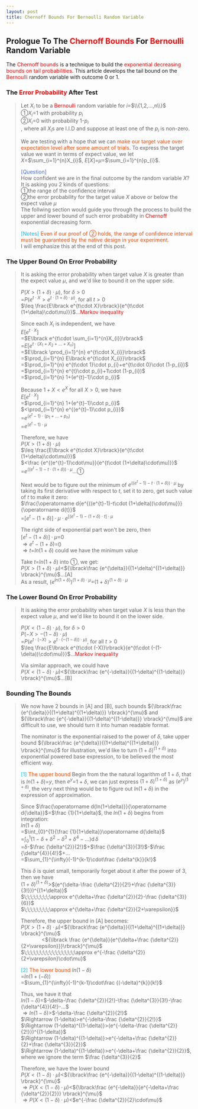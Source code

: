```yaml
---
layout: post
title: Chernoff Bounds For Bernoulli Random Variable
---
```


## Prologue To The <font color="Red">Chernoff Bounds</font> For <font color="Red">Bernoulli</font> Random Variable
<p class="message">
The <font color="Red">Chernoff bounds</font> is a technique to build the <font color="Red">exponential decreasing bounds on tail probabilities</font>.  This article develops the tail bound on the <font color="Red">Bernoulli</font> random variable with outcome 0 or 1.  
</p>

### The <font color="Red">Error Probability</font> After Test
>Let $X_{i}$ to be a <font color="Red">Bernoulli</font> random variable for $i$=$\\{1,2,...,n\\}$  
>&#10112;$X_{i}$=$1$ with probability $p_{i}$  
>&#10113;$X_{i}$=$0$ with probability $1$-$p_{i}$  
>, where all $X_{i}$s are I.I.D and suppose at least one of the $p_{i}$ is non-zero.  
>
>We are testing with a hope that we can <font color="OrangeRed">make our target value over expectation level after some amount of trials</font>.  To express the target value we want in terms of expect value, we let $X$=$\sum_{i=1}^{n}X_{i}$, $E\lbrack X\rbrack$=$\mu$=$\sum_{i=1}^{n}p_{i}$.  
>
><font color="RoyalBlue">[Question]</font>  
>How confident we are in the final outcome by the random variable $X$?  It is asking you 2 kinds of questions:  
>&#10112;the range of the confidence interval  
>&#10113;the error probability for the target value $X$ above or below the expect value $\mu$  
>The follwing section would guide you through the process to build the upper and lower bound of such error probability in <font color="Red">Chernoff</font> exponential decreasing form.  
>
><font color="DeepSkyBlue">[Notes]</font>
><font color="OrangeRed">Even if our proof of &#10113; holds, the range of confidence interval must be guaranteed by the native design in your experiment.</font>  
>I will emphasize this at the end of this post.  

### The Upper Bound On Error Probability
>It is asking the error probability when target value $X$ is greater than the expect value $\mu$, and we'd like to bound it on the upper side.  
>
>$P(X>(1+\delta)\cdot\mu)$, for $\delta>0$  
>=$P(e^{t\cdot X}>e^{t\cdot (1+\delta)\cdot\mu)}$, for all $t>0$  
>$\leq \frac{E\lbrack e^{t\cdot X}\rbrack}{e^{t\cdot (1+\delta)\cdot\mu)}}$...<font color="Red">Markov inequality</font>  
>
>Since each $X_{i}$ is independent, we have  
>$E\lbrack e^{t\cdot X}\rbrack$  
>=$E\lbrack e^{t\cdot \sum_{i=1}^{n}X_{i}}\rbrack$  
>=$E\lbrack e^{t\cdot (X_{1}+X_{2}+...+{X_{n}})}\rbrack$  
>=$E\lbrack \prod_{i=1}^{n} e^{t\cdot X_{i}}\rbrack$  
>=$\prod_{i=1}^{n} E\lbrack e^{t\cdot X_{i}}\rbrack$  
>=$\prod_{i=1}^{n} e^{t\cdot 1}\cdot p_{i}+e^{t\cdot 0}\cdot (1-p_{i})$  
>=$\prod_{i=1}^{n} e^{t}\cdot p_{i}+1\cdot (1-p_{i})$  
>=$\prod_{i=1}^{n} 1+(e^{t}-1)\cdot p_{i}$  
>
>Because $1+X<e^{X}$ for all $X>0$, we have  
>$E\lbrack e^{t\cdot X}\rbrack$  
>=$\prod_{i=1}^{n} 1+(e^{t}-1)\cdot p_{i}$  
>$<\prod_{i=1}^{n} e^{(e^{t}-1)\cdot p_{i}}$  
>=$e^{(e^{t}-1)\cdot (p_{1}+...+p_{n})}$  
>=$e^{(e^{t}-1)\cdot\mu}$  
>
>Therefore, we have  
>$P(X>(1+\delta)\cdot\mu)$  
>$\leq \frac{E\lbrack e^{t\cdot X}\rbrack}{e^{t\cdot (1+\delta)\cdot\mu)}}$  
>$<\frac {e^{(e^{t}-1)\cdot\mu}}{e^{t\cdot (1+\delta)\cdot\mu)}}$  
>=$e^{((e^{t}-1)-t\cdot (1+\delta))\cdot\mu}$...&#10112;  
>
>Next would be to figure out the minimum of $e^{((e^{t}-1)-t\cdot (1+\delta))\cdot\mu}$ by taking its first derivative with respect to $t$, set it to zero, get such value of $t$ to make it zero:  
>$\frac{\operatorname d{e^{((e^{t}-1)-t\cdot (1+\delta))\cdot\mu}}}{\operatorname d{t}}$  
>=$\lbrack e^{t}-(1+\delta)\rbrack\cdot\mu\cdot e^{\lbrack (e^{t}-1)-(1+\delta)\cdot t\rbrack\cdot\mu}$  
>
>The right side of exponential part won't be zero, then  
>$\lbrack e^{t}-(1+\delta)\rbrack\cdot\mu$=$0$  
>$\Rightarrow e^{t}-(1+\delta)$=$0$  
>$\Rightarrow t$=$ln(1+\delta)$ could we have the minimum value  
>
>Take $t$=$ln(1+\delta)$ into &#10112;, we get:  
>$P(X>(1+\delta)\cdot\mu)$<${\lbrack\frac {e^{\delta}}{(1+\delta)^{(1+\delta)}} \rbrack}^{\mu}$...[A]  
>As a result, $(e^{ln(1+\delta)})^{(1+\delta)\cdot\mu}$=$(1+\delta)^{(1+\delta)\cdot\mu}$  
>

### The Lower Bound On Error Probability
>It is asking the error probability when target value $X$ is less than the expect value $\mu$, and we'd like to bound it on the lower side.  
>
>$P(X<(1-\delta)\cdot\mu)$, for $\delta>0$  
>$P(-X>-(1-\delta)\cdot\mu)$  
>=$P(e^{t\cdot (-X)}>e^{t\cdot (-(1-\delta))\cdot\mu)}$, for all $t>0$  
>$\leq \frac{E\lbrack e^{t\cdot (-X)}\rbrack}{e^{t\cdot (-(1-\delta))\cdot\mu)}}$...<font color="Red">Markov inequality</font>  
>
>Via similar approach, we could have  
>$P(X<(1-\delta)\cdot\mu)$<${\lbrack\frac {e^{-\delta}}{(1-\delta)^{(1-\delta)}} \rbrack}^{\mu}$...[B]  

### Bounding The Bounds
>We now have 2 bounds in [A] and [B], such bounds ${\lbrack\frac {e^{\delta}}{(1+\delta)^{(1+\delta)}} \rbrack}^{\mu}$ and ${\lbrack\frac {e^{-\delta}}{(1-\delta)^{(1-\delta)}} \rbrack}^{\mu}$ are difficult to use, we should turn it into human readable format.  
>
>The nominator is the exponential raised to the power of $\delta$, take upper bound ${\lbrack\frac {e^{\delta}}{(1+\delta)^{(1+\delta)}} \rbrack}^{\mu}$ for illustration, we'd like to turn $(1+\delta)^{(1+\delta)}$ into exponential powered base expression, to be believed the most efficient way.  
>
><font color="DeepSkyBlue">[1]</font>
><font color="OrangeRed">The upper bound</font>
>Begin from the the natural logarithm of $1+\delta$, that is $ln(1+\delta)$=$y$, then $e^{y}$=$1+\delta$, we can just express $(1+\delta)^{(1+\delta)}$ as $(e^{y})^{(1+\delta)}$, the very next thing would be to figure out $ln(1+\delta)$ in the expression of approximation.  
>
>Since $\frac{\operatorname d{ln(1+\delta)}}{\operatorname d{\delta}}$=$\frac {1}{1+\delta}$, the $ln(1+\delta)$ begins from integration:  
>$ln(1+\delta)$  
>=$\int_{0}^{1}{\frac {1}{1+\delta}}\operatorname d{\delta}$  
>=$\int_{0}^{1}{(1-\delta+\delta^{2}-\delta^{3}+\delta^{4}-...)}\operatorname d{\delta}$  
>=$\delta$-$\frac {\delta^{2}}{2!}$+$\frac {\delta^{3}}{3!}$-$\frac {\delta^{4}}{4!}$+...  
>=$\sum_{1}^{\infty}(-1)^{k-1}\cdot\frac {\delta^{k}}{k!}$  
>
>This $\delta$ is quiet small, temporarily forget about it after the power of 3, then we have  
>$(1+\delta)^{(1+\delta)}$>$(e^{\delta-\frac {\delta^{2}}{2!}+\frac {\delta^{3}}{3!}})^{(1+\delta)}$  
>$\;\;\;\;\;\;\;\;\approx e^{\delta+\frac {\delta^{2}}{2}-\frac {\delta^{3}}{6}}$  
>$\;\;\;\;\;\;\;\;\approx e^{\delta+\frac {\delta^{2}}{2+\varepsilon}}$  
>
>Therefore, the upper bound in [A] becomes:  
>$P(X>(1+\delta)\cdot\mu)$<${\lbrack\frac {e^{\delta}}{(1+\delta)^{(1+\delta)}} \rbrack}^{\mu}$  
>$\;\;\;\;\;\;\;\;\;\;\;\;\;\;\;\;$<${\lbrack \frac {e^{\delta}}{e^{\delta+\frac {\delta^{2}}{2+\varepsilon}}}\rbrack}^{\mu}$  
>$\;\;\;\;\;\;\;\;\;\;\;\;\;\;\;\;\approx e^{-\frac {\delta^{2}}{2+\varepsilon}\cdot\mu}$  
>
><font color="DeepSkyBlue">[2]</font>
><font color="OrangeRed">The lower bound</font>
>$ln(1-\delta)$  
>=$ln(1+(-\delta))$  
>=$\sum_{1}^{\infty}(-1)^{k-1}\cdot\frac {(-\delta)^{k}}{k!}$  
>
>Thus, we have it that  
>$ln(1-\delta)$=$-\delta-\frac {\delta^{2}}{2!}-\frac {\delta^{3}}{3!}-\frac {\delta^{4}}{4!}-...$  
>$\Rightarrow ln(1-\delta)$>$-\delta-\frac {\delta^{2}}{2!}$  
>$\Rightarrow (1-\delta)>e^{-\delta-\frac {\delta^{2}}{2!}}$  
>$\Rightarrow (1-\delta)^{(1-\delta)}>(e^{-\delta-\frac {\delta^{2}}{2!}})^{(1-\delta)}$  
>$\Rightarrow (1-\delta)^{(1-\delta)}>e^{-\delta+\frac {\delta^{2}}{2}+\frac {\delta^{3}}{2}}$  
>$\Rightarrow (1-\delta)^{(1-\delta)}>e^{-\delta+\frac {\delta^{2}}{2}}$, where we ignore the term $\frac {\delta^{3}}{2}$  
>
>Therefore, we have the lower bound  
>$P(X<(1-\delta)\cdot\mu)$<${\lbrack\frac {e^{-\delta}}{(1-\delta)^{(1-\delta)}} \rbrack}^{\mu}$  
>$\Rightarrow P(X<(1-\delta)\cdot\mu)$<${\lbrack\frac {e^{-\delta}}{e^{-\delta+\frac {\delta^{2}}{2}}} \rbrack}^{\mu}$  
>$\Rightarrow P(X<(1-\delta)\cdot\mu)$<$e^{-\frac {\delta^{2}}{2}\cdot\mu}$  

<!-- Γ -->
<!-- \Omega -->
<!-- \cap intersection -->
<!-- \cup union -->
<!-- \frac{\Gamma(k + n)}{\Gamma(n)} \frac{1}{r^k}  -->
<!-- \mbox{\large$\vert$}\nolimits_0^\infty -->
<!-- \vert_0^\infty -->
<!-- \vert_{0.5}^{\infty} -->
<!-- &prime; ′ -->
<!-- &Prime; ″ -->
<!-- $E\lbrack X\rbrack$ -->
<!-- \overline{X_n} -->
<!-- \underset{Succss}P -->
<!-- \frac{{\overline {X_n}}-\mu}{S/\sqrt n} -->
<!-- \lim_{t\rightarrow\infty} -->
<!-- \int_{0}^{a}\lambda\cdot e^{-\lambda\cdot t}\operatorname dt -->
<!-- \Leftrightarrow -->
<!-- \prod_{v\in V} -->
<!-- \subset -->
<!-- \subseteq -->
<!-- \varnothing -->
<!-- \perp -->
<!-- \overset\triangle= -->
<!-- \left|X\right| -->
<!-- \xrightarrow{r_t} -->
<!-- \left\|?\right\| => ||?||-->
<!-- \left|?\right| => |?|-->
<!-- \lbrack BQ\rbrack => [BQ] -->
<!-- \subset -->
<!-- \subseteq -->
<!-- \widehat -->
<!-- \int_{}^{}{}\operatorname d{} -->

<!-- Notes -->
<!-- <font color="OrangeRed">items, verb, to make it the focus</font> -->
<!-- <font color="Red">KKT</font> -->
<!-- <font color="Red">SMO heuristics</font> -->
<!-- <font color="Red">F</font> distribution -->
<!-- <font color="Red">t</font> distribution -->
<!-- <font color="DeepSkyBlue">suggested item, soft item</font> -->
<!-- <font color="RoyalBlue">old alpha</font> -->
<!-- <font color="Green">new alpha</font> -->

<!-- <font color="DeepPink">positive conclusion, finding</font> -->
<!-- <font color="RosyBrown">negative conclusion, finding</font> -->

<!-- <font color="#00ADAD">policy</font> -->
<!-- <font color="#6100A8">full observable</font> -->
<!-- <font color="#FFAC12">partial observable</font> -->
<!-- <font color="#EB00EB">stochastic</font> -->
<!-- <font color="#8400E6">state transition</font> -->
<!-- <font color="#D600D6">discount factor gamma $\gamma$</font> -->
<!-- <font color="#D600D6">$V(S)$</font> -->
<!-- <font color="#9300FF">immediate reward R(S)</font> -->

<!-- ### <font color="RoyalBlue">Example</font>: Illustration By Rainy And Sunny Days In One Week -->
<!-- <font color="RoyalBlue">[Question]</font> -->
<!-- <font color="DeepSkyBlue">[Answer]</font> -->

<!-- <font color="Brown">Notes::mjtsai1974</font> -->

<!-- 
[1]Given the vehicles pass through a highway toll station is $6$ per minute, what is the probability that no cars within $30$ seconds?
><font color="DeepSkyBlue">[1]</font>
><font color="OrangeRed">Given the vehicles pass through a highway toll station is $6$ per minute, what is the probability that no cars within $30$ seconds?</font>  
-->

<!--
><font color="DeepSkyBlue">[Notes]</font>
><font color="OrangeRed">Why at this moment, the Poisson and exponential probability come out with different result?</font>  
-->

<!-- https://www.medcalc.org/manual/gamma_distribution_functions.php -->
<!-- https://www.statlect.com/probability-distributions/student-t-distribution#hid5 -->
<!-- http://www.wiris.com/editor/demo/en/ -->